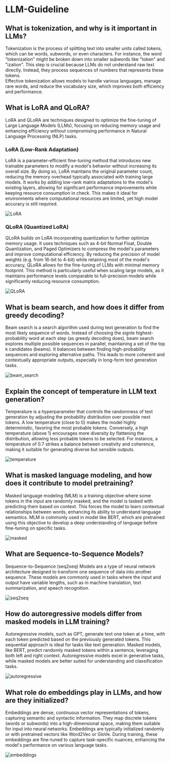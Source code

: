 # LLM-Guideline

## What is tokenization, and why is it important in LLMs?
Tokenization is the process of splitting text into smaller units called tokens, which can be words, subwords, or even characters. For instance, the word "tokenization" might be broken down into smaller subwords like "token" and "ization". This step is crucial because LLMs do not understand raw text directly. Instead, they process sequences of numbers that represents these tokens. \
Effective tokenization allows models to handle various languages, manage rare words, and reduce the vocabulary size, which improves both efficiency and performance.

## What is LoRA and QLoRA?
LoRA and QLoRA are techniques designed to optimize the fine-tuning of Large Language Models (LLMs), focusing on reducing memory usage and enhancing efficiency without compromising performance in Natural Language Processing (NLP) tasks.

### LoRA (Low-Rank Adaptation)
LoRA is a parameter-efficient fine-tuning method that introduces new trainable parameters to modify a model's behavior without increasing its overall size.
By doing so, LoRA maintains the original parameter count, reducing the memory overhead typically associated with training large models.
It works by adding low-rank matrix adaptations to the model's existing layers, allowing for significant performance improvements while keeping resource consumption in check.
This makes it ideal for environments where computational resources are limited, yet high model accuracy is still required.

![LoRA](media/LoRA.png)

### QLoRA (Quantized LoRA)
QLoRA builds on LoRA incorporating quantization to further optimize memory usage. It uses techniques such as 4-bit Normal Float, Double Quantization, and Paged Optimizers to compress the model's parameters and improve computational efficiency.
By reducing the precision of model weights (e.g. from 16-bit to 4-bit) while retaining most of the model's accuracy, QLoRA allows for the fine-tuning of LLMs with minimal memory footprint.
This method is particularly useful when scaling large models, as it maintains performance levels comparable to full-precision models while significantly reducing resource consumption.

![QLoRA](media/QLoRA.png)

## What is beam search, and how does it differ from greedy decoding?
Beam search is a search algorithm used during text generation to find the most likely sequence of words.
Instead of choosing the signle highest-probability word at each step (as greedy decoding does), beam search explores multiple possible sequences in parallel, maintaining a set of the top k candidates (beams). It balances between finding high-probability sequences and exploring alternative paths. This leads to more coherent and contextually appropriate outputs, especially in long-form text generation tasks.

![beam_search](media/beam_search.png)

## Explain the concept of temperature in LLM text generation?
Temperature is a hyperparameter that controls the randomness of text generation by adjusting the probability distribution over possible next tokens.
A low temperature (close to 0) makes the model highly deterministic, favoring the most probable tokens.
Conversely, a high temperature (above 1) encourages more diversity by flattening the distribution, allowing less probable tokens to be selected.
For instance, a temperature of 0.7 strikes a balance between creativity and coherence, making it suitable for generating diverse but sensible outputs.

![temperature](media/temperature.png)

## What is masked language modeling, and how does it contribute to model pretraining?
Masked language modeling (MLM) is a training objective where some tokens in the input are randomly masked, and the model is tasked with predicting them based on context.
This forces the model to learn contextual relationships between words, enhancing its ability to understand language semantics.
MLM is commonly used in model like BERT, which are pretrained using this objective to develop a deep understanding of language before fine-tuning on specific tasks.

![masked](media/masked.png)

## What are Sequence-to-Sequence Models?
Sequence-to-Sequence (seq2seq) Models are a type of neural network architecture designed to transform one sequence of data into another sequence.
These models are commonly used in tasks where the input and output have variable lengths, such as in machine translation, text summarization, and speech recognition.

![seq2seq](media/seq2seq.png)

## How do autoregressive models differ from masked models in LLM training?
Autoregressive models, such as GPT, generate text one token at a time, with each token predicted based on the previously generated tokens.
This sequential approach is ideal for tasks like text generation. Masked models, like BERT, predict randomly masked tokens within a sentence, leveraging both left and right context.
Autoregressive models excel in generative tasks, while masked models are better suited for understanding and classification tasks.

![autoregressive](media/autoregressive.png)

## What role do embeddings play in LLMs, and how are they initialized?
Embeddings are dense, continuous vector representations of tokens, capturing semantic and syntactic information.
They map discrete tokens (words or subwords) into a high-dimensional space, making them suitable for input into neural networks.
Embeddings are typically initialized randomly or with pretrained vectors like Word2Vec or GloVe.
During training, these embeddings are fine-tuned to capture task-specific nuances, enhancing the model's performance on various language tasks.

![embeddings](media/embeddings.png)
